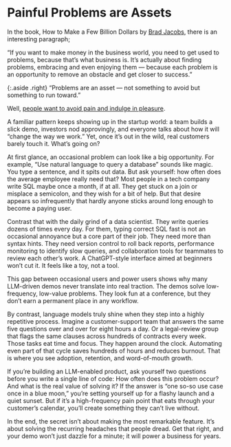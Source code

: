 # Painful Problems are Assets

In the book, How to Make a Few Billion Dollars by [Brad Jacobs](https://en.wikipedia.org/wiki/Brad_Jacobs_(businessman)), there is an interesting paragraph;

“If you want to make money in the business world, you need to get used to problems, because that’s what business is. It’s actually about finding problems, embracing and even enjoying them — because each problem is an opportunity to remove an obstacle and get closer to success.”

{:.aside .right}
“Problems are an asset — not something to avoid but something to run toward.”

Well, [people want to avoid pain and indulge in pleasure](https://www.cgustavo.com/blog/profitable-problem-solving).

A familiar pattern keeps showing up in the startup world: a team builds a slick demo, investors nod approvingly, and everyone talks about how it will “change the way we work.” Yet, once it’s out in the wild, real customers barely touch it. What’s going on?

At first glance, an occasional problem can look like a big opportunity. For example, “Use natural language to query a database” sounds like magic. You type a sentence, and it spits out data. But ask yourself: how often does the average employee really need that? Most people in a tech company write SQL maybe once a month, if at all. They get stuck on a join or misplace a semicolon, and they wish for a bit of help. But that desire appears so infrequently that hardly anyone sticks around long enough to become a paying user.

Contrast that with the daily grind of a data scientist. They write queries dozens of times every day. For them, typing correct SQL fast is not an occasional annoyance but a core part of their job. They need more than syntax hints. They need version control to roll back reports, performance monitoring to identify slow queries, and collaboration tools for teammates to review each other’s work. A ChatGPT-style interface aimed at beginners won’t cut it. It feels like a toy, not a tool.

This gap between occasional users and power users shows why many LLM-driven demos never translate into real traction. The demos solve low-frequency, low-value problems. They look fun at a conference, but they don’t earn a permanent place in any workflow.

By contrast, language models truly shine when they step into a highly repetitive process. Imagine a customer-support team that answers the same five questions over and over for eight hours a day. Or a legal-review group that flags the same clauses across hundreds of contracts every week. Those tasks eat time and focus. They happen around the clock. Automating even part of that cycle saves hundreds of hours and reduces burnout. That is where you see adoption, retention, and word-of-mouth growth.

If you’re building an LLM-enabled product, ask yourself two questions before you write a single line of code: How often does this problem occur? And what is the real value of solving it? If the answer is “one so-so use case once in a blue moon,” you’re setting yourself up for a flashy launch and a quiet sunset. But if it’s a high-frequency pain point that eats through your customer’s calendar, you’ll create something they can’t live without.

In the end, the secret isn’t about making the most remarkable feature. It’s about solving the recurring headaches that people dread. Get that right, and your demo won’t just dazzle for a minute; it will power a business for years.